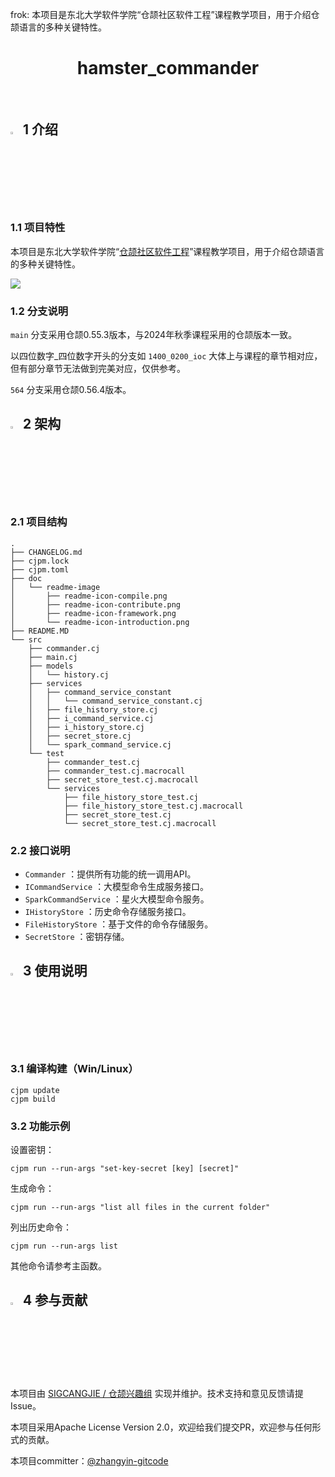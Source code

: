 
frok: 本项目是东北大学软件学院“仓颉社区软件工程”课程教学项目，用于介绍仓颉语言的多种关键特性。

<div align="center">
<h1>hamster_commander</h1>
</div>

<p align="center">
<img alt="" src="https://img.shields.io/badge/release-v1.0.0-brightgreen" style="display: inline-block;" />
<img alt="" src="https://img.shields.io/badge/cjc-v0.55.3-brightgreen" style="display: inline-block;" />
</p>

## <img alt="" src="./doc/readme-image/readme-icon-introduction.png" style="display: inline-block;" width=3%/> 1 介绍

### 1.1 项目特性

本项目是东北大学软件学院“[仓颉社区软件工程](https://www.bilibili.com/video/BV18b4se5E1i/)”课程教学项目，用于介绍仓颉语言的多种关键特性。

![](cover.png)

### 1.2 分支说明

`main` 分支采用仓颉0.55.3版本，与2024年秋季课程采用的仓颉版本一致。

以四位数字_四位数字开头的分支如 `1400_0200_ioc` 大体上与课程的章节相对应，但有部分章节无法做到完美对应，仅供参考。

`564` 分支采用仓颉0.56.4版本。

## <img alt="" src="./doc/readme-image/readme-icon-framework.png" style="display: inline-block;" width=3%/> 2 架构

### 2.1 项目结构

```shell
.
├── CHANGELOG.md
├── cjpm.lock
├── cjpm.toml
├── doc
│   └── readme-image
│       ├── readme-icon-compile.png
│       ├── readme-icon-contribute.png
│       ├── readme-icon-framework.png
│       └── readme-icon-introduction.png
├── README.MD
└── src
    ├── commander.cj
    ├── main.cj
    ├── models
    │   └── history.cj
    ├── services
    │   ├── command_service_constant
    │   │   └── command_service_constant.cj
    │   ├── file_history_store.cj
    │   ├── i_command_service.cj
    │   ├── i_history_store.cj
    │   ├── secret_store.cj
    │   └── spark_command_service.cj
    └── test
        ├── commander_test.cj
        ├── commander_test.cj.macrocall
        ├── secret_store_test.cj.macrocall
        └── services
            ├── file_history_store_test.cj
            ├── file_history_store_test.cj.macrocall
            ├── secret_store_test.cj
            └── secret_store_test.cj.macrocall
```

### 2.2 接口说明

* `Commander` ：提供所有功能的统一调用API。
* `ICommandService` ：大模型命令生成服务接口。
* `SparkCommandService` ：星火大模型命令服务。
* `IHistoryStore` ：历史命令存储服务接口。
* `FileHistoryStore` ：基于文件的命令存储服务。
* `SecretStore` ：密钥存储。

## <img alt="" src="./doc/readme-image/readme-icon-compile.png" style="display: inline-block;" width=3%/> 3 使用说明

### 3.1 编译构建（Win/Linux）

```
cjpm update
cjpm build
```

### 3.2 功能示例

设置密钥：

```
cjpm run --run-args "set-key-secret [key] [secret]"
```

生成命令：

```
cjpm run --run-args "list all files in the current folder"
```

列出历史命令：

```
cjpm run --run-args list
```

其他命令请参考主函数。

## <img alt="" src="./doc/readme-image/readme-icon-contribute.png" style="display: inline-block;" width=3%/> 4 参与贡献

本项目由 [SIGCANGJIE / 仓颉兴趣组](https://gitcode.com/SIGCANGJIE) 实现并维护。技术支持和意见反馈请提Issue。

本项目采用Apache License Version 2.0，欢迎给我们提交PR，欢迎参与任何形式的贡献。

本项目committer：[@zhangyin-gitcode](https://gitcode.com/zhangyin_gitcode)
